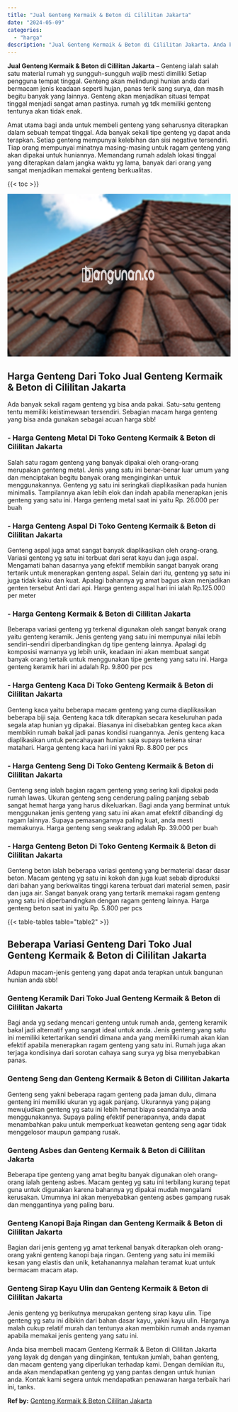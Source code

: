 ```yaml
---
title: "Jual Genteng Kermaik & Beton di Cililitan Jakarta"
date: "2024-05-09"
categories: 
  - "harga"
description: "Jual Genteng Kermaik & Beton di Cililitan Jakarta. Anda bisa membeli macam Genteng Kermaik & Beton di Cililitan Jakarta yang layak dg dengan yang diinginkan,..."
---
```


**Jual Genteng Kermaik & Beton di Cililitan Jakarta** – Genteng ialah salah satu material rumah yg sungguh-sungguh wajib mesti dimiliki Setiap pengguna tempat tinggal. Genteng akan melindungi hunian anda dari bermacam jenis keadaan seperti hujan, panas terik sang surya, dan masih begitu banyak yang lainnya. Genteng akan menjadikan situasi tempat tinggal menjadi sangat aman pastinya. rumah yg tdk memiliki genteng tentunya akan tidak enak.

Amat utama bagi anda untuk membeli genteng yang seharusnya diterapkan dalam sebuah tempat tinggal. Ada banyak sekali tipe genteng yg dapat anda terapkan. Setiap genteng mempunyai kelebihan dan sisi negative tersendiri. Tiap orang mempunyai minatnya masing-masing untuk ragam genteng yang akan dipakai untuk huniannya. Memandang rumah adalah lokasi tinggal yang diterapkan dalam jangka waktu yg lama, banyak dari orang yang sangat menjadikan memakai genteng berkualitas.

{{< toc >}}

![Jual Genteng Kermaik & Beton di Cililitan Jakarta](/images/genteng-minimalis-murah11.png)

## Harga Genteng Dari Toko Jual Genteng Kermaik & Beton di Cililitan Jakarta

Ada banyak sekali ragam genteng yg bisa anda pakai. Satu-satu genteng tentu memiliki keistimewaan tersendiri. Sebagian macam harga genteng yang bisa anda gunakan sebagai acuan harga sbb!

### \- Harga Genteng Metal Di Toko Genteng Kermaik & Beton di Cililitan Jakarta

Salah satu ragam genteng yang banyak dipakai oleh orang-orang merupakan genteng metal. Jenis yang satu ini benar-benar luar umum yang dan menciptakan begitu banyak orang menginginkan untuk menggunakannya. Genteng yg satu ini seringkali diaplikasikan pada hunian minimalis. Tampilannya akan lebih elok dan indah apabila menerapkan jenis genteng yang satu ini. Harga genteng metal saat ini yaitu Rp. 26.000 per buah

### \- Harga Genteng Aspal Di Toko Genteng Kermaik & Beton di Cililitan Jakarta

Genteng aspal juga amat sangat banyak diaplikasikan oleh orang-orang. Variasi genteng yg satu ini terbuat dari serat kayu dan juga aspal. Mengamati bahan dasarnya yang efektif membikin sangat banyak orang tertarik untuk menerapkan genteng aspal. Selain dari itu, genteng yg satu ini juga tidak kaku dan kuat. Apalagi bahannya yg amat bagus akan menjadikan genten tersebut Anti dari api. Harga genteng aspal hari ini ialah Rp.125.000 per meter

### \- Harga Genteng Kermaik & Beton di Cililitan Jakarta

Beberapa variasi genteng yg terkenal digunakan oleh sangat banyak orang yaitu genteng keramik. Jenis genteng yang satu ini mempunyai nilai lebih sendiri-sendiri diperbandingkan dg tipe genteng lainnya. Apalagi dg komposisi warnanya yg lebih unik, keadaan ini akan membuat sangat banyak orang tertaik untuk menggunakan tipe genteng yang satu ini. Harga genteng keramik hari ini adalah Rp. 9.800 per pcs

### \- Harga Genteng Kaca Di Toko Genteng Kermaik & Beton di Cililitan Jakarta

Genteng kaca yaitu beberapa macam genteng yang cuma diaplikasikan beberapa biji saja. Genteng kaca tdk diterapkan secara keseluruhan pada segala atap hunian yg dipakai. Biasanya ini disebabkan genteg kaca akan membikin rumah bakal jadi panas kondisi ruangannya. Jenis genteng kaca diaplikasikan untuk pencahayaan hunian saja supaya terkena sinar matahari. Harga genteng kaca hari ini yakni Rp. 8.800 per pcs

### \- Harga Genteng Seng Di Toko Genteng Kermaik & Beton di Cililitan Jakarta

Genteng seng ialah bagian ragam genteng yang sering kali dipakai pada rumah lawas. Ukuran genteng seng cenderung paling panjang sebab sangat hemat harga yang harus dikeluarkan. Bagi anda yang berminat untuk menggunakan jenis genteng yang satu ini akan amat efektif dibandingi dg ragam lainnya. Supaya pemasangannya paling kuat, anda mesti memakunya. Harga genteng seng seakrang adalah Rp. 39.000 per buah

### \- Harga Genteng Beton Di Toko Genteng Kermaik & Beton di Cililitan Jakarta

Genteng beton ialah beberapa variasi genteng yang bermaterial dasar dasar beton. Macam genteng yg satu ini kokoh dan juga kuat sebab diproduksi dari bahan yang berkwalitas tinggi karena terbuat dari material semen, pasir dan juga air. Sangat banyak orang yang tertarik memakai ragam genteng yang satu ini diperbandingkan dengan ragam genteng lainnya. Harga genteng beton saat ini yaitu Rp. 5.800 per pcs

{{< table-tables table="table2" >}}

## Beberapa Variasi Genteng Dari Toko Jual Genteng Kermaik & Beton di Cililitan Jakarta

Adapun macam-jenis genteng yang dapat anda terapkan untuk bangunan hunian anda sbb!

### Genteng Keramik Dari Toko Jual Genteng Kermaik & Beton di Cililitan Jakarta

Bagi anda yg sedang mencari genteng untuk rumah anda, genteng keramik bakal jadi alternatif yang sangat ideal untuk anda. Jenis genteng yang satu ini memiliki ketertarikan sendiri dimana anda yang memiliki rumah akan kian efektif apabila menerapkan ragam genteng yang satu ini. Rumah juga akan terjaga kondisinya dari sorotan cahaya sang surya yg bisa menyebabkan panas.

### Genteng Seng dan Genteng Kermaik & Beton di Cililitan Jakarta

Genteng seng yakni beberapa ragam genteng pada jaman dulu, dimana genteng ini memiliki ukuran yg agak panjang. Ukurannya yang pajang mewujudkan genteng yg satu ini lebih hemat biaya seandainya anda menggunakannya. Supaya paling efektif penerapannya, anda dapat menambahkan paku untuk memperkuat keawetan genteng seng agar tidak menggelosor maupun gampang rusak.

### Genteng Asbes dan Genteng Kermaik & Beton di Cililitan Jakarta

Beberapa tipe genteng yang amat begitu banyak digunakan oleh orang-orang ialah genteng asbes. Macam genteg yg satu ini terbilang kurang tepat guna untuk digunakan karena bahannya yg dipakai mudah mengalami kerusakan. Umumnya ini akan menyebabkan genteng asbes gampang rusak dan menggantinya yang paling baru.

### Genteng Kanopi Baja Ringan dan Genteng Kermaik & Beton di Cililitan Jakarta

Bagian dari jenis genteng yg amat terkenal banyak diterapkan oleh orang-orang yakni genteng kanopi baja ringan. Genteng yang satu ini memiiki kesan yang elastis dan unik, ketahanannya malahan teramat kuat untuk bermacam macam atap.

### Genteng Sirap Kayu Ulin dan Genteng Kermaik & Beton di Cililitan Jakarta

Jenis genteng yg berikutnya merupakan genteng sirap kayu ulin. Tipe genteng yg satu ini dibikin dari bahan dasar kayu, yakni kayu ulin. Harganya malah cukup relatif murah dan tentunya akan membikin rumah anda nyaman apabila memakai jenis genteng yang satu ini.

Anda bisa membeli macam Genteng Kermaik & Beton di Cililitan Jakarta yang layak dg dengan yang diinginkan, tentukan jumlah, bahan genteng, dan macam genteng yang diperlukan terhadap kami. Dengan demikian itu, anda akan mendapatkan genteng yg yang pantas dengan untuk hunian anda. Kontak kami segera untuk mendapatkan penawaran harga terbaik hari ini, tanks.

**Ref by:**  [Genteng Kermaik & Beton  Cililitan Jakarta](https://id.wikipedia.org/wiki/Genteng)
